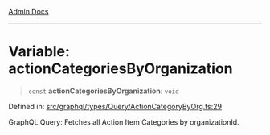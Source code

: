 [Admin Docs](/)

***

# Variable: actionCategoriesByOrganization

> `const` **actionCategoriesByOrganization**: `void`

Defined in: [src/graphql/types/Query/ActionCategoryByOrg.ts:29](https://github.com/Sourya07/talawa-api/blob/583d62db9438de398bb9012a4a2617e2cb268b08/src/graphql/types/Query/ActionCategoryByOrg.ts#L29)

GraphQL Query: Fetches all Action Item Categories by organizationId.
